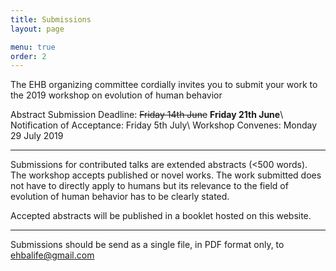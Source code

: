```yaml
---
title: Submissions
layout: page

menu: true
order: 2
---
```


The EHB organizing committee cordially invites you to submit your work to the 2019 workshop on evolution of human behavior

Abstract Submission Deadline: ~~Friday 14th June~~ **Friday 21th June**\\
Notification of Acceptance: Friday 5th July\\
Workshop Convenes:  Monday 29 July 2019

_____

Submissions for contributed talks are extended abstracts (<500 words). The workshop accepts published or novel works. The work submitted does not have to directly apply to humans but its relevance to the field of evolution of human behavior has to be clearly stated.

Accepted abstracts will be published in a booklet hosted on this website.

____

Submissions should be send as a single file, in PDF format only, to ehbalife@gmail.com
